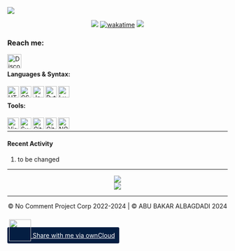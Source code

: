 ![](https://cdn.discordapp.com/attachments/1089263226899943424/1197342767005835374/EW.png?ex=65baeb59&is=65a87659&hm=aa1545d1a8db7a8101af48d3ed5a7d4ff2e4a0616940b3398ac9b1f70af0b447&)

<div align=center>

![](https://komarev.com/ghpvc/?username=p-add&label=profile+views&color=#7A6D79) [![wakatime](https://wakatime.com/badge/user/786c0762-4e0c-45a2-9a98-513fee3fcabc.svg)](https://wakatime.com/@786c0762-4e0c-45a2-9a98-513fee3fcabc)
![](https://hit.yhype.me/github/profile?user_id=7025343)
  
</div>

[discord]: https://products.groupdocs.app/viewer/view?file=eafeed69-6df5-40fa-813f-bfe1dc704dc6/hey.txt



### Reach me:


[<img align="left" alt="Discord" width="32px" src="https://api.iconify.design/simple-icons:discord.svg?color=#7A6D79&height=32" />][discord]


<br />

#### Languages & Syntax:
<img align="left" alt="HTML5" width="26px" src="https://api.iconify.design/simple-icons:html5.svg?color=#7A6D79&height=26" />
<img align="left" alt="CSS3" width="26px" src="https://api.iconify.design/simple-icons:css3.svg?color=#7A6D79&height=26" />
<img align="left" alt="JavaScript" width="26px" src="https://api.iconify.design/simple-icons:javascript.svg?color=[#7A6D79]&height=26" />
<!-- <img align="left" alt="Node.js" width="26px" src="https://api.iconify.design/simple-icons:node-dot-js.svg?color=#7A6D79&height=26" /> -->
<img align="left" alt="Python" width="26px" src="https://api.iconify.design/simple-icons:python.svg?color=#7A6D79&height=26" />

<img align="left" alt="Lua" width="26px" src="https://api.iconify.design/simple-icons:lua.svg?color=#7A6D79&height=26" />

<br />

#### Tools:
<img align="left" alt="Visual Studio Code" width="26px" src="https://api.iconify.design/simple-icons:visualstudiocode.svg?color=#7A6D79&height=26" />
<img align="left" alt="Sublime Text" width="26px" src="https://api.iconify.design/simple-icons:sublimetext.svg?color=#7A6D79&height=26" />
<img align="left" alt="Git" width="26px" src="https://api.iconify.design/simple-icons:git.svg?color=#7A6D79&height=26" />
<img align="left" alt="GitHub" width="26px" src="https://api.iconify.design/simple-icons:github.svg?color=#7A6D79&height=26" />
<img align="left" alt="NGINX" width="26px" src="https://api.iconify.design/cib:nginx.svg?color=#7A6D79&height=26" />

<br />

---

####  Recent Activity

<!--START_SECTION:activity-->
1.  to be changed

<!--END_SECTION:activity-->

---

<div align="center">
  <img align="center" src="https://github-readme-stats.vercel.app/api?username=p-add&show_icons=true&count_private=true&hide_border=true&icon_color=fff&bg_color=852121&title_color=fff&text_color=fff" />
</div>
<div align="center">
  <a href="https://wakatime.com/@Arts">
    <img align="center" src="https://github-readme-stats.vercel.app/api/wakatime?username=Arts&layout=compact&custom_title=Weekly%20Development%20Breakdown&hide_border=true&icon_color=fff&bg_color=852121&title_color=fff&text_color=fff" />
  </a>
</div>

---

<div align="center">
© No Comment Project Corp 2022-2024 | © ABU BAKAR ALBAGDADI 2024 
</div>

<a target="_blank" rel="noreferrer" href="https://owncloud.com/federation#root@nocomment.ddns.net"
	style="padding:10px;background-color:#041e42;color:#fff;border-radius:3px;padding-left:4px;">
	<img src="https://nocomment.ddns.net/core/img/logo-icon.svg"
		style="width:50px;position:relative;top:8px;">
	Share with me via ownCloud
</a>
